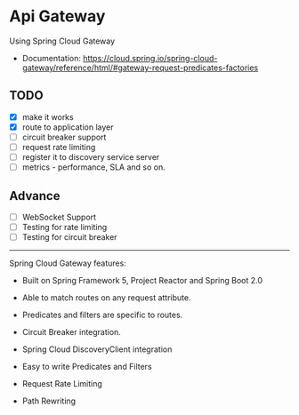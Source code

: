 # Api Gateway
Using Spring Cloud Gateway
- Documentation: https://cloud.spring.io/spring-cloud-gateway/reference/html/#gateway-request-predicates-factories
## TODO
- [x] make it works
- [x] route to application layer
- [ ] circuit breaker support
- [ ] request rate limiting
- [ ] register it to discovery service server
- [ ] metrics - performance, SLA and so on.

## Advance
- [ ] WebSocket Support
- [ ] Testing for rate limiting
- [ ] Testing for circuit breaker

---
Spring Cloud Gateway features:
- Built on Spring Framework 5, Project Reactor and Spring Boot 2.0

- Able to match routes on any request attribute.

- Predicates and filters are specific to routes.

- Circuit Breaker integration.

- Spring Cloud DiscoveryClient integration

- Easy to write Predicates and Filters

- Request Rate Limiting

- Path Rewriting
